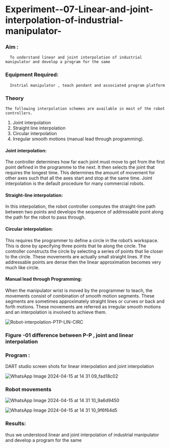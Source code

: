 # Experiment--07-Linear-and-joint-interpolation-of-industrial-manipulator-

### Aim :
      To understand linear and joint interpolation of industrial manipulator and develop a program for the same 
      
### Equipment Required: 
      Instrial manipulator , teach pendant and associated program platform 
      
### Theory 
    The following interpolation schemes are available in most of the robot controllers.
1. Joint interpolation
2. Straight line interpolation
3. Circular interpolation
4. Irregular smooth motions (manual lead through programming).
#### Joint interpolation: 
The controller determines how far each joint must move to get from the first point defined in the programme to the next. It then selects the joint that
requires the longest time. This determines the amount of movement for other axes such that all the axes start and stop at the same time. Joint interpolation is the default procedure for many commercial robots.

#### Straight-line interpolation: 
In this interpolation, the robot controller computes the straight-line path between two points and develops the sequence of addressable point along the path for the robot to pass through.

#### Circular interpolation: 
This requires the programmer to define a circle in the
robot’s workspace. This is done by specifying three points that lie along the circle. The controller constructs the circle by selecting a series of points that lie closer to the circle. These movements are actually small straight lines. If the addressable points are dense then the linear approximation becomes very much like circle.


#### Manual lead through Programming: 
When the manipulator wrist is moved by the programmer to teach, the movements consist of combination of smooth motion segments. These segments are sometimes approximately straight lines or curves or back and forth motions. These movements are referred as irregular smooth motions and an interpolation is involved to achieve them.




![Robot-interpolation-PTP-LIN-CIRC](https://user-images.githubusercontent.com/36288975/201615171-d0886aaa-8220-4b0c-8a1d-3d8a5c69c76a.png)

### Figure -01 difference between P-P , joint and linear interpolation 


### Program : 
DART studio screen shots for linear interpolation and joint interpolation 



![WhatsApp Image 2024-04-15 at 14 31 09_fad18c02](https://github.com/varsha-2005/Experiment--07-Linear-and-joint-interpolation-of-industrial-manipulator-/assets/119288183/634fcaa8-cab3-4769-8928-2c82a9714f04)









### Robot movements 

![WhatsApp Image 2024-04-15 at 14 31 10_9a6d9450](https://github.com/varsha-2005/Experiment--07-Linear-and-joint-interpolation-of-industrial-manipulator-/assets/119288183/fc83e497-4ea2-4916-96f9-70fad67e35ed)

![WhatsApp Image 2024-04-15 at 14 31 10_9f6f64d5](https://github.com/varsha-2005/Experiment--07-Linear-and-joint-interpolation-of-industrial-manipulator-/assets/119288183/c2c802c8-89e5-46a4-bf24-3f272798d9cc)












### Results:
thus we understood linear and joint interpolation of industrial manipulator and develop a program for the same 
